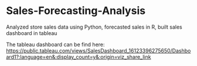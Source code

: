 # Sales-Forecasting-Analysis
Analyzed store sales data using Python, forecasted sales in R, built sales dashboard in tableau

The tableau dashboard can be find here: https://public.tableau.com/views/SalesDashboard_16123396275650/Dashboard1?:language=en&:display_count=y&:origin=viz_share_link
